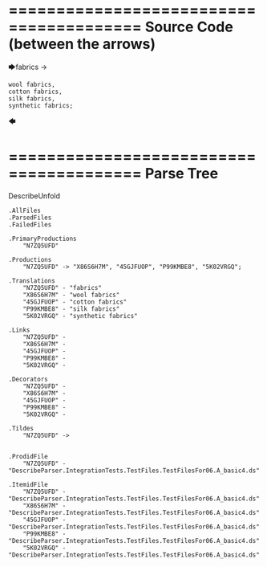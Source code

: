 ========================================
Source Code (between the arrows)
========================================

🡆fabrics ->

    wool fabrics,
    cotton fabrics,
    silk fabrics,
    synthetic fabrics;
🡄

========================================
Parse Tree
========================================
DescribeUnfold

    .AllFiles
    .ParsedFiles
    .FailedFiles

    .PrimaryProductions
        "N7ZQ5UFD" 

    .Productions
        "N7ZQ5UFD" -> "X86S6H7M", "45GJFUOP", "P99KMBE8", "5K02VRGQ";

    .Translations
        "N7ZQ5UFD" - "fabrics"
        "X86S6H7M" - "wool fabrics"
        "45GJFUOP" - "cotton fabrics"
        "P99KMBE8" - "silk fabrics"
        "5K02VRGQ" - "synthetic fabrics"

    .Links
        "N7ZQ5UFD" - 
        "X86S6H7M" - 
        "45GJFUOP" - 
        "P99KMBE8" - 
        "5K02VRGQ" - 

    .Decorators
        "N7ZQ5UFD" - 
        "X86S6H7M" - 
        "45GJFUOP" - 
        "P99KMBE8" - 
        "5K02VRGQ" - 

    .Tildes
        "N7ZQ5UFD" -> 


    .ProdidFile
        "N7ZQ5UFD" - "DescribeParser.IntegrationTests.TestFiles.TestFilesFor06.A_basic4.ds"

    .ItemidFile
        "N7ZQ5UFD" - "DescribeParser.IntegrationTests.TestFiles.TestFilesFor06.A_basic4.ds"
        "X86S6H7M" - "DescribeParser.IntegrationTests.TestFiles.TestFilesFor06.A_basic4.ds"
        "45GJFUOP" - "DescribeParser.IntegrationTests.TestFiles.TestFilesFor06.A_basic4.ds"
        "P99KMBE8" - "DescribeParser.IntegrationTests.TestFiles.TestFilesFor06.A_basic4.ds"
        "5K02VRGQ" - "DescribeParser.IntegrationTests.TestFiles.TestFilesFor06.A_basic4.ds"

